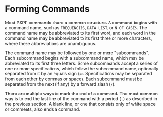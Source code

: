 # Forming Commands

Most PSPP commands share a common structure.  A command begins with a
command name, such as `FREQUENCIES`, `DATA LIST`, or `N OF CASES`.  The
command name may be abbreviated to its first word, and each word in the
command name may be abbreviated to its first three or more characters,
where these abbreviations are unambiguous.

The command name may be followed by one or more "subcommands".  Each
subcommand begins with a subcommand name, which may be abbreviated to
its first three letters.  Some subcommands accept a series of one or
more specifications, which follow the subcommand name, optionally
separated from it by an equals sign (`=`).  Specifications may be
separated from each other by commas or spaces.  Each subcommand must
be separated from the next (if any) by a forward slash (`/`).

There are multiple ways to mark the end of a command.  The most common
way is to end the last line of the command with a period (`.`) as
described in the previous section.  A blank line, or one that consists
only of white space or comments, also ends a command.

